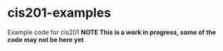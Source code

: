 # cis201-examples
Example code for cis201
**NOTE This is a work in progress, some of the code may not be here yet**
